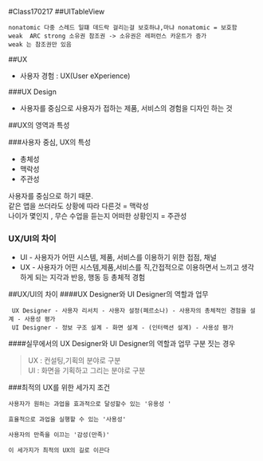 #Class170217
##UITableView

```
nonatomic 다중 스레드 일떄 데드락 걸리는걸 보호하냐,마냐 nonatomic = 보호함
weak  ARC strong 소유권 참조권 -> 소유권은 레퍼런스 카운트가 증가
weak 는 참조권만 있음
```

##UX
* 사용자 경험 : UX(User eXperience)

###UX Design
* 사용자를 중심으로 사용자가 접하는 제품, 서비스의 경험을 디자인 하는 것

##UX의 영역과 특성

###사용자 중심, UX의 특성
* 총체성
* 맥락성
* 주관성

사용자를 중심으로 하기 때문.   
같은 앱을 쓰더라도 상황에 따라 다른것 = 맥락성   
나이가 몇인지 , 무슨 수업을 듣는지 어떠한 상황인지 = 주관성

### UX/UI의 차이

* UI - 사용자가 어떤 시스템, 제품, 서비스를 이용하기 위한 접점, 채널 
* UX - 사용자가 어떤 시스템,제품,서비스를 직,간접적으로 이용하면서 느끼고 생각하게 되는 지각과 반응, 행동 등 총체적 경험



##UX/UI의 차이
####UX Designer와 UI Designer의 역할과 업무
```
 UX Designer - 사용자 리서치 - 사용자 설정(페르소나) - 사용자의 총체적인 경험을 설계 - 사용성 평가
 UI Designer - 정보 구조 설계 - 화면 설계 - (인터랙션 설계) - 사용성 평가
```
####실무에서의 UX Designer와 UI Designer의 역할과 업무
구분 짓는 경우
> UX : 컨설팅,기획의 분야로 구분   
> UI : 화면을 기획하고 그리는 분야로 구분

###최적의 UX를 위한 세가지 조건 
```
사용자가 원하는 과업을 효과적으로 달성할수 있는 '유용성 '

효율적으로 과업을 실행할 수 있는 '사용성'

사용자의 만족을 이끄는 '감성(만족)'

이 세가지가 최적의 UX의 길로 이끈다
```